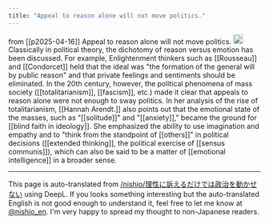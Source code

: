 ```yaml
---
title: "Appeal to reason alone will not move politics."
---
```


from [[p2025-04-16]]
Appeal to reason alone will not move politics.
<img src='https://scrapbox.io/api/pages/nishio-en/DR/icon' alt='DR.icon' height="19.5"/>
Classically in political theory, the dichotomy of reason versus emotion has been discussed. For example, Enlightenment thinkers such as [[Rousseau]] and [[Condorcet]] held that the ideal was "the formation of the general will by public reason" and that private feelings and sentiments should be eliminated. In the 20th century, however, the political phenomena of mass society ([[totalitarianism]], [[fascism]], etc.) made it clear that appeals to reason alone were not enough to sway politics. In her analysis of the rise of totalitarianism, [[Hannah Arendt.]] also points out that the emotional state of the masses, such as "[[solitude]]" and "[[anxiety]]," became the ground for [[blind faith in ideology]]. She emphasized the ability to use imagination and empathy and to "think from the standpoint of [[others]]" in political decisions ([[extended thinking]], the political exercise of [[sensus communis]]), which can also be said to be a matter of [[emotional intelligence]] in a broader sense.


---
This page is auto-translated from [/nishio/理性に訴えるだけでは政治を動かせない](https://scrapbox.io/nishio/理性に訴えるだけでは政治を動かせない) using DeepL. If you looks something interesting but the auto-translated English is not good enough to understand it, feel free to let me know at [@nishio_en](https://twitter.com/nishio_en). I'm very happy to spread my thought to non-Japanese readers.